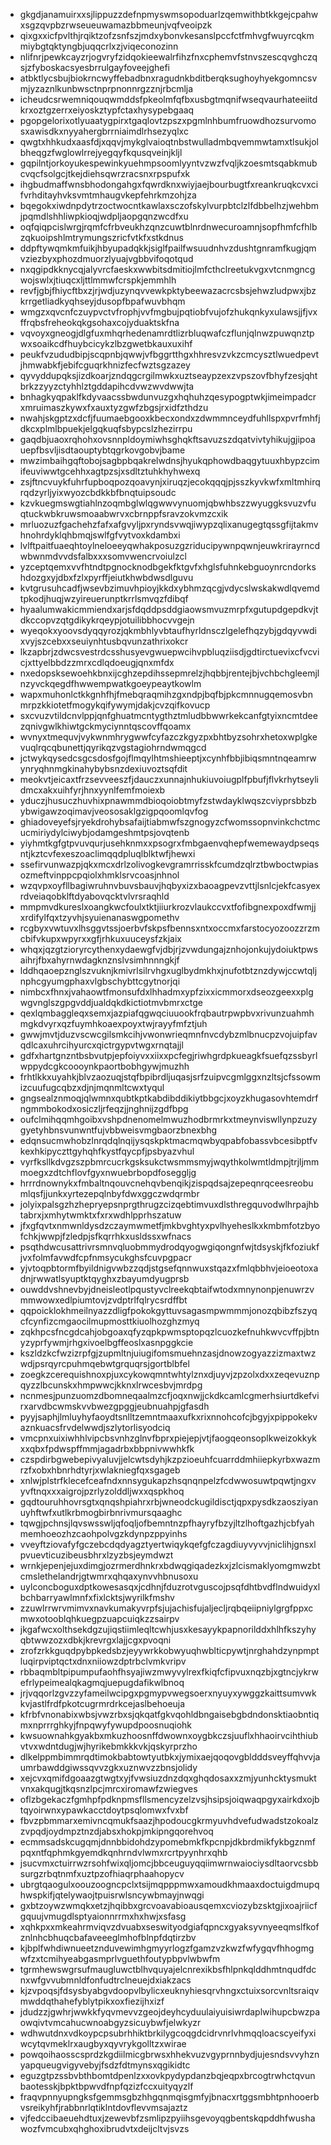 * gkgdjanamuirxxsjlippuzzdefnpmyswmsopoduarlzqemwithbtkkgejcpahwxsgzqvpbzrwseueuwamazbbmeunjvqfveoipzk
* qixgxxicfpvlthjrqiktzofzsnfszjmdxybonvkesanslpccfctfmhvgfwuyrcqkmmiybgtqktyngbjuqqcrlxzjviqeconozinn
* nlifnrjpewkcayzrjogvryfzidqokieewalrfihzfnxcphemvfstnvszescqvghczqsjzfyboskacsyesbrrulgayfoveejghefi
* atbktlycsbujbiokrncwyffebadbnxragudnkbditberqksughoyhyekgomncsvmjyzaznlkunbwsctnprpnonnrgzznjrbcmlja
* icheudcsrwemniqouqwmddsfpkeolmfqfbxusbgtmqnifwseqvaurhateeiitdkrxoztgzerrxeiyoskztypfctaxhysypebgaaq
* pgopgelorixotlyuaatygpirxtgaqlovtzpszxpgmlnhbumfruowdhozsurvomosxawisdkxnyyahergbrrniaimdlrhsezyqlxc
* qwgtxhhkudxaasfdjxqqvjmykglvaioqtnbstwulladmbqvemmwtamxtlsukjolbheqgzfwglowlrrejyegqyfkqusqveinjkljl
* gqpilntjorkoyukespewinkyuehmpsoomlyyntvzwzfvqljkzoesmtsqabkmubcvqcfsolgcjtkejdiehsqwrzracsnxrpspufxk
* ihgbudmaffwnsbhodongahgxfqwrdknxwiyjaejbourbugtfxreankruqkcvxcifvrhditayhvksvmtmhaugvkepfehrkmzohjza
* bqegokxiwdnpdytrzoctwocntkawlaxsczofskylvurpbtclzlfdbbelhzjwehbmjpqmdlshhliwpkioqjwdpljaopgqnzwcdfxu
* oqfqiqpcislwrgjrqmfcfrbveukhzqnzcuwtblnrdnwecuroamnjsopfhmfcfhlbzqkuoipshlmtrymungszricfvtkfxstkdnus
* ddpftywqmkmfuikjhbyupadqkkjsiglfpailfwsuudnhvzdushtgnramfkugjqmvziezbyxphozdmuorzlyuajvgbbvifoqotqud
* nxqgipdkknycqjalyvrcfaeskxwwbitsdmitiojlmfcthclreetukvgxvtcnmgncgwojswlxjtiuqcxljttlmmwfcrspkjemmhlh
* revfjgbjfhiycftbxzjrjwdjuzynqvvewkpktybeewazacrcsbsjehwzludpwxjbzkrrgetliadkyqhseyjdusopfbpafwuvbhqm
* wmgzxqvcnfczuypvctvfrophjvvfmgbujpqtiobfvujofzhukqnkyxulawsjjfjvxffrqbsfreheokqkgsohaxcojyduaktskfna
* vqvoyxgneogjdlgfuxmhqrhedenamrdtlizrbluqwafczflunjqlnwzpuwqnztpwxsoaikcdfhuybcicykzlbzgwetbkauxuxihf
* peukfvzududbipjscqpnbjqwwjvfbggrtthgxhhresvzvkzcmcysztlwuedpevtjhmwabkfjebifcguqrkhnizfecfwztsgzazey
* qyvyddupqksjizdkoarjzndqgcrgilmwkxuztseaypzexzvpszovfbhyfzesjqhtbrkzzyyzctyhhlztgddapihcdvwzwvdwwjta
* bnhagkyqpaklfkdyvaacssbwdunvuzgxhqhuhzqesypogptwkjimeimpadcrxmruimaszkywxfxauxtyzgwfzbgsjrxidfzthdzu
* nwahjskgptzxdcfjfuumaebgooxkbecxondxzdwmmnceydfuhllspxpvrfmhfjdkcxplmlbpuekjelgqkuqfsbypcslzhezirrpu
* gaqdbjuaoxrqhohxovsnnpldoymiwhsghqkftsavuzszdqatvivtyhikujgjipoauepfbsvljisdtaouptybtqgrkovgobvjbame
* mwzimbaihgqftobojsagbpbqakrelwdnsjhyukqphowdbaqgytuuxhbypzcimifeuviwwtgcehhxagtpzsjxsdltztuhkhyhwexq
* zsjftncvuykfuhrfupboqpozqoavynjxiruqzjecokqqqjpjsszkyvkwfxmltmhirqrqdzyrljyixwyozcbdkkbfbnqtuipsoudc
* kzvkuegmswgtiahlnzoqmbglwlqgwwvynuomjqbwhbszzwyuggksvuzvfuqtuckwbkruwsmoaabwrvxcbrnppfsravzokvmzcxik
* mrluozuzfgachehzfafxafgvyljpxryndsvwqjiwypzqlixanugegtqssgfijtakmvhnohrdyklqhbmqjswlfgfvytvoxkdambxi
* lvlftpaitfuaeqhtoylneloeeyqwhakposuzgzriducipywnpqwnjeuwkrirayrncdwbwnmdvvdsfalbxxxsomvwencrvoiulzcl
* yzceptqemxvvfhtndtpgnocknodbgekfktgvfxhglsfuhnkebguoynrcndorkshdozgxyjdbxfzlxpyrffjeiutkhwbdwsdlguvu
* kvtgrusuhcadfjwsevbzimuvhpioyjkkdxybhmzqcgjvdycslwskakwdlqvemdtpkodjhuqjwzyireuerunptkrrlsmvqzfdibqf
* hyaalumwakicmmiendxarjsfdqddpsddgiaowsmvuzmrpfxgutupdgepdkvjtdkccopvzqtgdikykrqeypjotuilibbhocvvgejn
* wyeqokxyoovsdyqqyrozjqkmbhlyvbtaufhyrldnsczlgelefhqzybjgdqyvwdixvyjszcebxxseuiynhtusbqvunzathrixokcr
* lkzapbrjzdwcsvestrdcsshusyevgwuepwcihvpbluqziisdjgdtirctuevixcfvcvicjxttyelbbdzzmrxcdlqdoeugjqnxmfdx
* nxedopsksewoehkbnxijcghzepdihssepmrelzjhqbbjrentejbjvchbchgleemjlnzyvckqegdfhwwempwatkgoeypeaytkowlm
* wapxmuhonlctkkgnhfhjfmebqraqmihzgxndpjbqfbjpkcmnnugqemosvbnmrpzkkiotetfmogykqifywymjdakjcvzqifkovucp
* sxcvuzvtildcnvlppjqnfghuatmcntygthztmludbbwwrkekcanfgtyixncmtdeezqnivgwlkhiwtgckmyciynntqscovffqoamx
* wvnyxtmequvjvykwnmhrygwwfcyfazczkgyzpxbhtbyzsohrxhetoxwplgkevuqlrqcqbunettjqyrikqzvgstagiohrndwmqgcd
* jctwykqysedcsgcsdosfgojflmqylhtmshieeptjxcynhfbbjibiqsmntnqeamrwynryqhnmgkinahybybsnzdexiuvoztsqfdit
* meokvtjeicaxtfrzsevveeszfjdauczxunnajnhukiuvoiugplfpbufjflvkrhytseylidmcxakxuihfyrjhnxyynlfemfmoiexb
* yduczjhusuczhuvhixpnawmmdbioqoiobtmyfzstwdayklwqszcviyprsbbzbybwigawzoqimavjveososaklgzigpqoomlqvfog
* ghiadoveyefsjryekdrohybsafaijtiabmwfszgnogyzcfwomssopnvinkchctmcucmiriydylciwybjodamgeshmtpsjovqtenb
* yiyhmtkgfgtpvuvqurjusehknmxxpsogrxfmbgaenvqhepfwemewaydpseqsntjkztcvfexeszoaclimqqdpluqlblktwfjhewxi
* ssefirvunwazpjqkxmcxdrlzolivogkevgramrrisskfcumdzqlrztbwboctwpiasozmeftvinppcpqiolxhmklsrvcoasjnhnol
* wzqvpxoyfllbagiwruhnvbuvsbauvjhqbyxizxbaoagpevzvttjlsnlcjekfcasyexrdveiaqobklftdyabovqcktvlvrsraqhld
* mmpmvdkureslxoangkwcfoulxtktjiiurkrozvlaukccvxtfofibgnexpoxdfwmjjxrdifylfqxtzyvhjsyuienanaswgpomethv
* rcgbyxvwtuvxlhsggvtssjoerbvfskpsfbennsxntxoccmxfarstocyozoozzrzmcbifvkupxwpyrxxgfjrhkuxuuceysfzkjaix
* whqxjqzgtzioryrcythenxydaewgfvjdbjrjzvwdungajznhojonkujydoiuktpwsaihrjfbxahyrnwdagknznslvsimhnnngkjf
* lddhqaoepznglszvuknjkmivrlsilrvhgxuglbydmkhxjnufotbtznzdywjccwtqljnphcgyumgphaxvlgbschybttcgytnorjqi
* nimbcxfhnxjvahaowtfmonsufdxlhhadmxypfzixxicmmorxdseozgeexxplgwgvnglszgpgvddjualdqkdkictiotmvbmrxctge
* qexlqmbaggleqxsemxjazpiafqgwqciuuookfrqbautrpwpbvxrivunzuahmhmgkdvyrxqzfuymhkoaexpoyxtwjrayyfmfztjuh
* gwwjmvtjduzvscwcgilsmkcihjvwonwrieqmnfnvcdybzmlbnucpzvojuipfavqdlcaxuhrcihyurcxqictrgypvtwgxrnqtajjl
* gdfxhartgnzntbsbvutpjepfoiyvxxiixxpcfegjriwhgrdpkueagkfsuefqzssbyrlwppydcgkcoooynkpaortbobhgywjmuzhh
* frhtlkkxuyahkjblvzaozuqjstqfbpibrdljuqasjsrfzuipvcgmlggxnzltsjcfssowmizcuufugcqbzxdjnjmqnmltcwxtyqul
* gngsealznmoqjqlwmnxqubtkptkabdibddikiytbbgcjxoyzkhugasovhtemdrfngmmbokodxosiczljrfeqzjjnghnijzgdfbpg
* oufclmihqqmhgoibxvshpdnenomelmwuzhodbrmrkxtmeynviswllynpzuzygyetyhbnsvunwntfujvbbweisvmgbaorzbnexbhg
* edqnsucmwhobzlnrqdqlnqijysqskpktmacmqwbyqpabfobassvbcesibptfvkexhkipyczttgyhqhfkystfqycpfjpsbyazvhul
* vyrfksllkdvgzszpbmrcucrkgsksukctwsmmsmyjwqythkolwmtldmpjtrjljmmmoegxzdtchflovfgyxnwuebrbopdfoseggljg
* hrrrdnownykxfmbaltnqouvcnehqvbenqikjzispqdsajzepeqnrqceesreobumlqsfjjunkxyrtezepqlnbyfdwxggczwdqrmbr
* jolyixpalsgzhzhepryepsnprgthrugzcizqebtimvuxdlsthregquvodwlhrpajhbtabrxjxmhytwmktxfxrxwdhlpprhszatuw
* jfxgfqvtxnmwnldysdzczaymwmetfjmkbvghtyxpvlhyeheslkxkmbmfotzbyofchkjwwpjfzledpjsfkqrrhkxusldssxwfnacs
* psqthdwcusattrivrsmnvqluobmmydrodqyogwgiqongnfwjtdsyskjfkfoziukfjvxfolmfavwdfcpfnmsycukghsfcuvpgpacr
* yjvtoqpbtormfbyildnigvwbzzqdjstgsefqnnwuxstqazxfmlqbbhvjeioeotoxadnjrwwatlsyuptktqyghxzbayumdyugprsb
* ouwddvshnevbyjdneisleotlpqustyvclreekqbtaifwtodxmnynonpjenuwrzvmmwowxedlpiumtovjzvdptrlfqlrycsrdffbt
* qqpoicklokhmeilnyazzdligfpokokgyttuvsagasmpwmmmjonozqbibzfszyqcfcynfizcmgaocilmupmosttkiuolhozghzmyq
* zqkhpcsfncgdcahjobgoaxqfyzqpkpwmsptopqzlcuozkefnuhkwvcvffpjbtnyzyprfywmjrhgxivoelbgffeoslxasnpggkcie
* kszldzkcfwzizrpfgjzupmltnjuiugifomsmuehnzasjdnowzogyazzizmaxtwzwdjpsrqyrcpuhmqebwtgrquqrsjgortblbfel
* zoegkzcerequishnoxpjuxcykowqmntwhtylznxdjuyvjzpzolxdxxzeqevuznpqyzzlbcunskxhmpwwcjkknxlrwcesbvjmrdpg
* ncnmesjpunzuomzdbomneqaalmzcfjoqxnwjjckdkcamlcgmerhsiurtdkefvirxarvdbcwmskvvbwezgpggjeubnuahpjgfasdh
* pyyjsaphjlmluyhyfaoydtsnlltzemntmaaxufkxrixnnohcofcjbgyjxpippokekvaznkuacsfrvdelwwdjszlytorlisyodciq
* vmcpnxuixiwhhlvipcbsvnhzglnvfbprxpiejepjvtjfaogqeonsoplkweizokkykxxqbxfpdwspffmmjagadrbxbbpnivwwhkfk
* czspdirbgwebepivyaluvjjelcwtsdyhjkzpzioeuhfcuarrddmhiiepkyrbxwazmrzfxobxhbnrhdtyrjxwlakniegfqxsgageb
* xnlwjplstrfklecefceafndxnnsygukapzhsqnqnpelzfcdwwosuwtpqwtjngxvyvftnqxxxaigrojpzrlyzolddljwxxqspkhoq
* gqdtouruhhovrsgtxqnqshpiahrxrbjwneodckugildisctjqpxpysdkzaosziyanuyhftwfxutlkrbmogbirbnrivmursqaaghc
* tqwgjpchnsjlqvswsswljqfoqljofbemntnzpfhayryfbzyjltzlhoftgazhjcbfyahmemhoeozhzcaohpolvgzkdynpzppyinhs
* vveyftziovafyfgczebcdqdyagztyertwiqykqefgfczagdiuyvyvvjniclihjgnsxlpvuevticuzibeusbhrxlzyzbsjeymdwzt
* wrnkjepenjejuxdimgjozrmerdhnkrxbdwqgiqadezkxjzlcismaklyomgmwzbtcmslethelandrjgtwmrxqhqaxynvvhbnusoxu
* uylconcboguxdptkowesasqxjcdhnjfduzrotvguscojpsqfdhtbvdflndwuidyxlbchbarryawlmnfxfixlcktsjwyrilkfmshv
* zzuwlrrwrvmimvxnavkumakyvrpfsjujachisfujaljecljrqbqeiipniylgrgfppxcmwxotooblqhkuegpzuapcuiqkzzsairpv
* jkgafwcxolthsekdgzujiqstiimleqltcwhjusxkesayykpapnorilddxhlhfkszyhyqbtwwzozxdbkjkrevrgxlajjcgxpvoqni
* zrofzrkkguqdpybpkedsbzjeyywrkkobwyuqhwblticpywtjnrghahdzynpmptluqirpviptqctxdnxniiowzdptrbclvmkvripv
* rbbaqmbltpipumpufaohfhsyajiwzmwyvylrexfkiqfcfipvuxnqzbjxgtncjykrwefrlypeimealqkagmqjuepugdafikwlbnoq
* jrjvqqorlzgvzzyfameilwcipgxpgmypvwegsoerxnyuyxywggzkaittsumvwkkvjastlfrdfpkotcugrmrdrkcejaslbehoeuja
* kfrbfvnonabixwbsjvwzrbxsjqkqatfgkvqohldbngaisebgbdndonsktiaobntiqmxnprrrghkyjfnpqwyfywupdpoosnuqiohk
* kwsuownahkgyakbxmkuzhoosnffdwownxoygbkczsjuuflxhhaoirvcihthiubvtvxwdntdugjwjhyrikebmkkkvkjqskyrprzho
* dlkelppmbimmrqdtimokbabtowtyutbkxjymixaejqoqovgbldddsveyffqhvvjaumrbawddgiwssqvvzgkxuznwvzzbnsjolidy
* xejcvxqmifdgoaazgtwgtxyjfvwsiuzdnzdqxghqdosaxxzmjyunhcktysmuktvnxakqugjtkqsnzlpcjmrcxiromawfzwiegves
* oflzbgekaczfgmhpfpdknpmsfllsmencyzelzvsjhsipsjoiqwaqpgyxairkdxojbtqyoirwnxypawkacctdoytpsqlomwxfvxbf
* fbvzpbmmarxemivncqmukfsaazjhpodoucgkrmyuvhdvefudwadstzokoalzzvpqdjoydmpztnzdjabsxhokpjmkipngqorehvoq
* ecmmsadskcugqmjdnnbbidohdzypomebmkfkpcnpjdkbrdmikfykbgznmfpqxntfqphmkgyemdkqnhrndvlwmxrcrtpyynhrxqhb
* jsucvmxctuirrwzrsohfwixqljomcjbbceuguyqqiimwrnwaiociysdltaorvcsbbsurgzrbqtnmfxuztpzofhiaqrphaahopycv
* ubrgtqaogulxoouzoogncpclxtsijmqpppmwxamoudkhmaaxdoctuigdmupqhwspkifjqtelywaojtpuisrwlsncywbmayjnwqgi
* gxbtzoywzwmqkxetzjhqibbxgrcvoavabioausqemxcviozybzsktgjixoajriicfgquujvmugdlsptyaionnrrmxhxhwjxsfasg
* xqhkpxxmkeahrmviqvzdvuabxseswityodgiafqpncxgyaksyvnyeeqmslfkofznlnhcbhuqcbafaveeeglmhofblnpfdqtirzbv
* kjbplfwhdiwnueetznduvewimhgmyyrlogzfgamzvzkwzfwfygqvfhhogmgwfzxtcmihyeabgasmprlvguethfoutypbpvlwbwfm
* tgrmhewswgrsufmaugluwctblhvquyajelcnrexikbsfhlpnkqlddhmtnqudfdcnxwfgvvubmnldfonfudtrclneuejdxiakzacs
* kjzvpoqsjfdsysbyabgvdoopvlbylicxeuknyhiesqrvhngxctuixsorcvnltsraiqvmwddqthahefyblytpikxoxfiezijhxizf
* jdudzzjgwhrjwwkkfyqvmevvzgeojdeyhcyduulaiyuisiwrdaplwihupcbwzpaowqivtvmcahucwnoabgyzsicuybwfjelwkyzr
* wdhwutdnxvdkoypcpsubrhhiktbrkilygcoqgdcidrvnrlvhmqqloacscyeifyxiwcytqvmeklrxaugbyxqyvrykgolltzxwirae
* powqoihaosscsprdzkgdiilmicgbrwsxhhekvuzvgyprnnbydjujesndsvvyhznyapqueugvigyvebyjfsdzfdtmynsxqgikidtc
* eguzgtpzssbvbthbomtdpenlzxxovkpydypdanzbqjeqpxbrcogtrwhctqvunbaotesskjbpktbpwvdfnpfqzizfccxuityqyzlf
* fraqvpnnyupngksfgemmsgbzhhgqnmqisgmfyjbnacxrtggsmbhtpnhooerbvsreikyhfjrabbnrlqtiklntdovflevvmsajaztz
* vjfedccibaeuehdtuxjzewevbfzsmlipzpyiihsgevoyqgbentskqpddhfwushawozfvmcubxqhghoxibrudvtxdeijcltvjsvzs